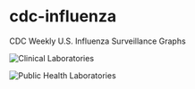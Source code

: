 # cdc-influenza
CDC Weekly U.S. Influenza Surveillance Graphs

![Clinical Laboratories](https://www.cdc.gov/flu/weekly/WeeklyArchives2023-2024/images/WHONPHL01_small.gif?raw=true)

![Public Health Laboratories](https://www.cdc.gov/flu/weekly/weeklyarchives2023-2024/images/WHOPHL01_small.gif?raw=true)
        